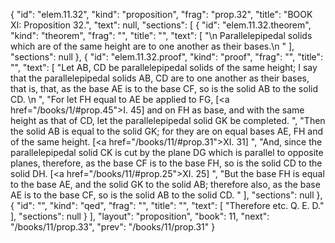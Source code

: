 {
  "id": "elem.11.32",
  "kind": "proposition",
  "frag": "prop.32",
  "title": "BOOK XI: Proposition 32.",
  "text": null,
  "sections": [
    {
      "id": "elem.11.32.theorem",
      "kind": "theorem",
      "frag": "",
      "title": "",
      "text": [
        "\n       Parallelepipedal solids which are of the same height are to one another as their bases.\n      "
      ],
      "sections": null
    },
    {
      "id": "elem.11.32.proof",
      "kind": "proof",
      "frag": "",
      "title": "",
      "text": [
        "Let AB, CD be parallelepipedal solids of the same height; I say that the parallelepipedal solids AB, CD are to one another as their bases, that is, that, as the base AE is to the base CF, so is the solid AB to the solid CD. \n      ",
        "For let FH equal to AE be applied to FG, [<a href=\"/books/1/#prop.45\">I. 45</a>] and on FH as base, and with the same height as that of CD, let the parallelepipedal solid GK be completed. ",
        "Then the solid AB is equal to the solid GK; for they are on equal bases AE, FH and of the same height. [<a href=\"/books/11/#prop.31\">XI. 31</a>] ",
        "And, since the parallelepipedal solid CK is cut by the plane DG which is parallel to opposite planes, therefore, as the base CF is to the base FH, so is the solid CD to the solid DH. [<a href=\"/books/11/#prop.25\">XI. 25</a>] ",
        "But the base FH is equal to the base AE, and the solid GK to the solid AB; therefore also, as the base AE is to the base CF, so is the solid AB to the solid CD. "
      ],
      "sections": null
    },
    {
      "id": "",
      "kind": "qed",
      "frag": "",
      "title": "",
      "text": [
        "Therefore etc. Q. E. D."
      ],
      "sections": null
    }
  ],
  "layout": "proposition",
  "book": 11,
  "next": "/books/11/prop.33",
  "prev": "/books/11/prop.31"
}
